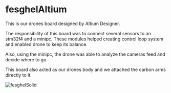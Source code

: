 # fesghelAltium

This is our drones board designed by Altium Designer.

The responsibility of this board was to connect several sensors to an stm32f4 and a minipc. These modules helped creating control loop system and enabled drone to keep its balance.

Also, using the minipc, the drone was able to analyze the cameras feed and decide where to go.

This board also acted as our drones body and we attached the carbon arms directly to it.

![fesghelSolid](https://github.com/aminAghayani/fesghelAltium/assets/47675705/75e387a8-9b2b-4914-b737-b9487c6de2b3)

